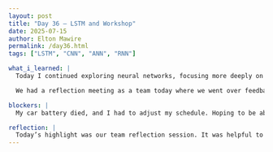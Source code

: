 ```yaml
---
layout: post
title: "Day 36 – LSTM and Workshop"
date: 2025-07-15
author: Elton Mawire
permalink: /day36.html
tags: ["LSTM", "CNN", "ANN", "RNN"]

what_i_learned: |
  Today I continued exploring neural networks, focusing more deeply on how different architectures handle sequential data. I revisited core concepts of LSTMs but also began looking into GRUs (Gated Recurrent Units) and how they compare in performance and complexity. This helped me think more critically about which models might be more efficient or suitable given the size and structure of our PM2.5 dataset. I also started reviewing examples of how researchers have combined traditional machine learning with neural networks to improve accuracy.

  We had a reflection meeting as a team today where we went over feedback from Dr. Li and re-aligned on our project goals for the rest of the internship. The conversation helped clarify our focus: we need to collect additional relevant datasets and begin implementing neural models like LSTM and GRU to see how well they predict PM2.5 concentrations over time.

blockers: |
  My car battery died, and I had to adjust my schedule. Hoping to be able to get it fixed today.

reflection: |
  Today’s highlight was our team reflection session. It was helpful to pause and assess how far we’ve come, what we’ve learned, and where we need to go next. Hearing everyone's perspectives made it clear that we’re all on the same page about diving into neural network implementation. I felt encouraged by the fact that the team is growing more confident in the technical direction we're heading. Personally, I’m excited to apply the theoretical understanding I’ve been building to actual models and predictions in the coming week. The combination of technical deep dives and group reflection really helped bring purpose and clarity to today’s work.
---
```

